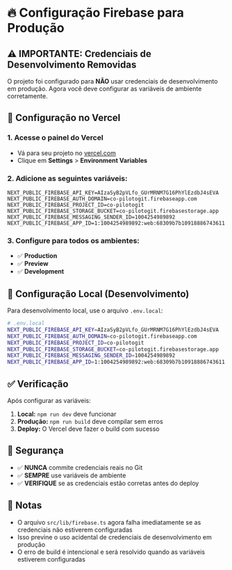# 🔥 Configuração Firebase para Produção

## ⚠️ **IMPORTANTE: Credenciais de Desenvolvimento Removidas**

O projeto foi configurado para **NÃO** usar credenciais de desenvolvimento em produção. Agora você deve configurar as variáveis de ambiente corretamente.

## 🚀 **Configuração no Vercel**

### 1. Acesse o painel do Vercel
- Vá para seu projeto no [vercel.com](https://vercel.com)
- Clique em **Settings** > **Environment Variables**

### 2. Adicione as seguintes variáveis:

```
NEXT_PUBLIC_FIREBASE_API_KEY=AIzaSyB2pVLfo_GUrMRNM7G16PhYlEzdbJ4sEVA
NEXT_PUBLIC_FIREBASE_AUTH_DOMAIN=co-pilotogit.firebaseapp.com
NEXT_PUBLIC_FIREBASE_PROJECT_ID=co-pilotogit
NEXT_PUBLIC_FIREBASE_STORAGE_BUCKET=co-pilotogit.firebasestorage.app
NEXT_PUBLIC_FIREBASE_MESSAGING_SENDER_ID=1004254989892
NEXT_PUBLIC_FIREBASE_APP_ID=1:1004254989892:web:68309b7b10918886743611
```

### 3. Configure para todos os ambientes:
- ✅ **Production**
- ✅ **Preview** 
- ✅ **Development**

## 🔧 **Configuração Local (Desenvolvimento)**

Para desenvolvimento local, use o arquivo `.env.local`:

```bash
# .env.local
NEXT_PUBLIC_FIREBASE_API_KEY=AIzaSyB2pVLfo_GUrMRNM7G16PhYlEzdbJ4sEVA
NEXT_PUBLIC_FIREBASE_AUTH_DOMAIN=co-pilotogit.firebaseapp.com
NEXT_PUBLIC_FIREBASE_PROJECT_ID=co-pilotogit
NEXT_PUBLIC_FIREBASE_STORAGE_BUCKET=co-pilotogit.firebasestorage.app
NEXT_PUBLIC_FIREBASE_MESSAGING_SENDER_ID=1004254989892
NEXT_PUBLIC_FIREBASE_APP_ID=1:1004254989892:web:68309b7b10918886743611
```

## ✅ **Verificação**

Após configurar as variáveis:

1. **Local:** `npm run dev` deve funcionar
2. **Produção:** `npm run build` deve compilar sem erros
3. **Deploy:** O Vercel deve fazer o build com sucesso

## 🚨 **Segurança**

- ✅ **NUNCA** commite credenciais reais no Git
- ✅ **SEMPRE** use variáveis de ambiente
- ✅ **VERIFIQUE** se as credenciais estão corretas antes do deploy

## 📝 **Notas**

- O arquivo `src/lib/firebase.ts` agora falha imediatamente se as credenciais não estiverem configuradas
- Isso previne o uso acidental de credenciais de desenvolvimento em produção
- O erro de build é intencional e será resolvido quando as variáveis estiverem configuradas
